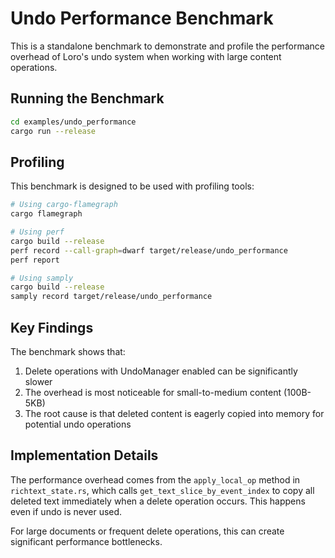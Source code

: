 # Undo Performance Benchmark

This is a standalone benchmark to demonstrate and profile the performance overhead of Loro's undo system when working with large content operations.

## Running the Benchmark

```bash
cd examples/undo_performance
cargo run --release
```

## Profiling

This benchmark is designed to be used with profiling tools:

```bash
# Using cargo-flamegraph
cargo flamegraph

# Using perf
cargo build --release
perf record --call-graph=dwarf target/release/undo_performance
perf report

# Using samply
cargo build --release
samply record target/release/undo_performance
```

## Key Findings

The benchmark shows that:

1. Delete operations with UndoManager enabled can be significantly slower
2. The overhead is most noticeable for small-to-medium content (100B-5KB)
3. The root cause is that deleted content is eagerly copied into memory for potential undo operations

## Implementation Details

The performance overhead comes from the `apply_local_op` method in `richtext_state.rs`, which calls `get_text_slice_by_event_index` to copy all deleted text immediately when a delete operation occurs. This happens even if undo is never used.

For large documents or frequent delete operations, this can create significant performance bottlenecks.
